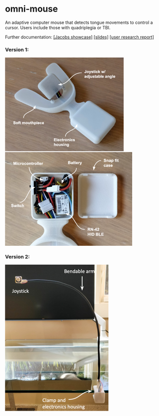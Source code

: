 # omni-mouse
An adaptive computer mouse that detects tongue movements to control a cursor. Users include those with quadriplegia or TBI.


Further documentation: [[Jacobs showcase]](https://jacobsinstitute.berkeley.edu/student-project/omni-mouse/) [[slides]](https://docs.google.com/presentation/d/1gqfWp77rRQ_fnIK2S10crAoqV5gvX4WOMWYWn-EFgvU/edit?usp=sharing) [[user research report]](https://docs.google.com/document/d/1HK3PQHsJ8Ys6pttRrG1V9VscqA7xPYf28z5V0fU0UI0/edit?usp=sharing)

### Version 1:

<img src="v1/images/mouthpiece.png" width = "390"> <img src="v1/images/electronics.png" width = "418">

### Version 2:

<img src="v2/images/omni_v2.png" width = "340">
